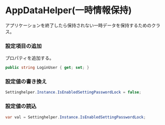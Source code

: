 # AppDataHelper(一時情報保持)

アプリケーションを終了したら保持されない一時データを保持するためのクラス。

### 設定項目の追加

プロパティを追加する。

```csharp
public string LoginUser { get; set; }
```

### 設定値の書き換え

```csharp
Settinghelper.Instance.IsEnabledSettingPasswordLock = false;
```

### 設定値の読込

```csharp
var val = Settinghelper.Instance.IsEnabledSettingPasswordLock;
```